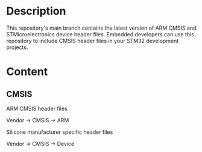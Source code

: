 # Description

This repository's main branch contains the latest version of ARM CMSIS and STMicroelectronics device header files. Embedded developers can use this repository to include CMSIS header files in your STM32 development projects.

# Content

## CMSIS

ARM CMSIS header files

Vendor -> CMSIS -> ARM

Silicone manufacturer specific header files

Vendor -> CMSIS -> Device